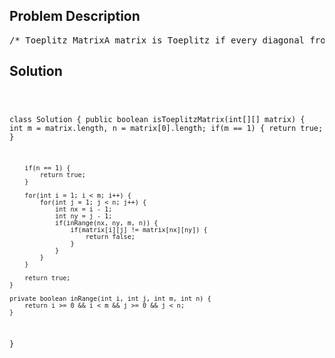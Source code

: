 <!--
<style>
  body { font-family: Arial, sans-serif; }
  .container { max-width: 700px; margin: 0 auto; padding: 10px; }
  .comment-block { background-color: #f9f9f9; padding: 10px; border-left: 5px solid #ccc; overflow-wrap: break-word; white-space: pre-wrap; }
  .code-block { background-color: #f4f4f4; padding: 10px; border: 1px solid #ddd; overflow-wrap: break-word; white-space: pre-wrap; }
</style>
-->

<div class='container'>
<h2>Problem Description</h2>
<div class='comment-block'>
<pre>
/* Toeplitz MatrixA matrix is Toeplitz if every diagonal from top-left to bottom-right hasthe same element.Now given an M x N matrix, return True if and only if the matrix isToeplitz.Example 1:Input:matrix = [  [1,2,3,4],  [5,1,2,3],  [9,5,1,2]]Output: TrueExplanation:In the above grid, the diagonals are:"[9]", "[5, 5]", "[1, 1, 1]", "[2, 2, 2]", "[3, 3]", "[4]".In each diagonal all elements are the same, so the answer is True.Example 2:Input:matrix = [  [1,2],  [2,2]]Output: FalseExplanation:The diagonal "[1, 2]" has different elements.Note:matrix will be a 2D array of integers.matrix will have a number of rows and columns in range [1, 20].matrix[i][j] will be integers in range [0, 99].Follow up:What if the matrix is stored on disk, and the memory is limited such thatyou can only load atmost one row of the matrix into the memory at once?What if the matrix is so large that you can only load up a partial row intothe memory at once?*/</pre>
</div>

<h2>Solution</h2>
<div class='code-block'>
<pre><code class='language-java'>

class Solution {
    public boolean isToeplitzMatrix(int[][] matrix) {
        int m = matrix.length, n = matrix[0].length;
        if(m == 1) {
            return true;
        }
        
        if(n == 1) {
            return true;
        }
        
        for(int i = 1; i < m; i++) {
            for(int j = 1; j < n; j++) {
                int nx = i - 1;
                int ny = j - 1;
                if(inRange(nx, ny, m, n)) {
                    if(matrix[i][j] != matrix[nx][ny]) {
                        return false;
                    }
                }
            }
        }
        
        return true;
    }
    
    private boolean inRange(int i, int j, int m, int n) {
        return i >= 0 && i < m && j >= 0 && j < n;
    }

}










</code></pre>
</div>
</div>
